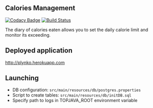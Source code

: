 ## Calories Management
[![Codacy Badge](https://api.codacy.com/project/badge/Grade/cd2d28ab27424a6aa33badbccfcffaca)](https://www.codacy.com/app/pavlo-plynko/CaloriesManagement?utm_source=github.com&amp;utm_medium=referral&amp;utm_content=shcho-isle/CaloriesManagement&amp;utm_campaign=Badge_Grade)
[![Build Status](https://travis-ci.org/shcho-isle/CaloriesManagement.svg?branch=master)](https://travis-ci.org/shcho-isle/CaloriesManagement)

The diary of calories eaten allows you to set the daily calorie limit and monitor its exceeding.

## Deployed application
http://plynko.herokuapp.com

## Launching
- DB configuration: `src/main/resources/db/postgres.properties`
- Script to create tables: `src/main/resources/db/initDB.sql`
- Specify path to logs in TOPJAVA_ROOT environment variable

